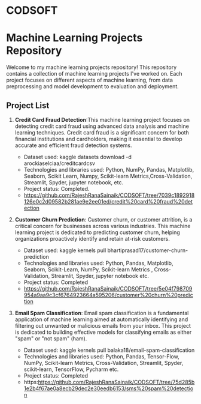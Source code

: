 # CODSOFT
# Machine Learning Projects Repository

Welcome to my machine learning projects repository! This repository contains a collection of machine learning projects I've worked on. Each project focuses on different aspects of machine learning, from data preprocessing and model development to evaluation and deployment.

## Project List

1. **Credit Card Fraud Detection**:This machine learning project focuses on detecting credit card fraud using advanced data analysis and machine learning techniques. Credit card fraud is a significant concern for both financial institutions and cardholders, making it essential to develop accurate and efficient fraud detection systems.
   - Dataset used: kaggle datasets download -d arockiaselciaa/creditcardcsv
   - Technologies and libraries used: Python, NumPy, Pandas, Matplotlib, Seaborn, Scikit Learn, Numpy, Scikit-learn Metrics,Cross-Validation, Streamlit, Spyder, jupyter notebook, etc.
   - Project status: Completed.
   - https://github.com/RajeshRanaSainaik/CODSOFT/tree/7039c1892918126e0c2d09582b281ae9e2ee01ed/credit%20card%20fraud%20detection

2. **Customer Churn Prediction**: Customer churn, or customer attrition, is a critical concern for businesses across various industries. This machine learning project is dedicated to predicting customer churn, helping organizations proactively identify and retain at-risk customers.
   - Dataset used: kaggle kernels pull bhartiprasad17/customer-churn-prediction
   - Technologies and libraries used: Python, Pandas, Matplotlib, Seaborn, Scikit-Learn, NumPy, Scikit-learn Metrics , Cross-Validation, Streamlit, Spyder, jupyter notebook etc.
   - Project status: Completed
   - https://github.com/RajeshRanaSainaik/CODSOFT/tree/5e04f798709954a9aa9c3cf6764923664a595206/customer%20churn%20prediction
   
3. **Email Spam Classification**: Email spam classification is a fundamental application of machine learning aimed at automatically identifying and filtering out unwanted or malicious emails from your inbox. This project is dedicated to building effective models for classifying emails as either "spam" or "not spam" (ham).
   - Dataset used: kaggle kernels pull balaka18/email-spam-classification
   - Technologies and libraries used: Python, Pandas, Tensor-Flow, NumPy, Scikit-learn Metrics, Cross-Validation, Streamlit, Spyder, scikit-learn, TensorFlow, Pycharm etc.
   - Project status: Completed
   - https:https://github.com/RajeshRanaSainaik/CODSOFT/tree/75d285b1e2b4f67ae0a8ecb29dec2e30eedb6153/sms%20spam%20detection
